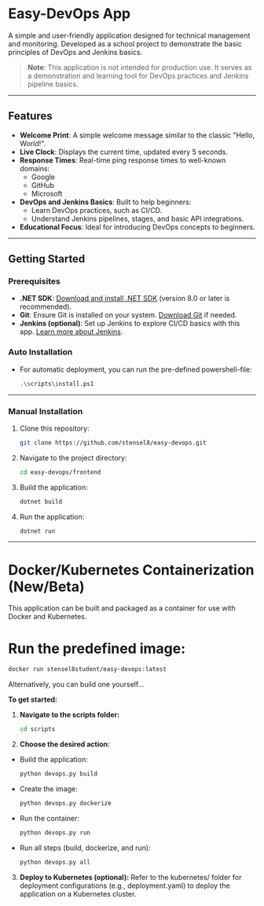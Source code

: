 # Easy-DevOps App

A simple and user-friendly application designed for technical management and monitoring. Developed as a school project to demonstrate the basic principles of DevOps and Jenkins basics.

> **Note**: This application is not intended for production use. It serves as a demonstration and learning tool for DevOps practices and Jenkins pipeline basics.

---

## Features

- **Welcome Print**: A simple welcome message similar to the classic "Hello, World!".
- **Live Clock**: Displays the current time, updated every 5 seconds.
- **Response Times**: Real-time ping response times to well-known domains:
  - Google
  - GitHub
  - Microsoft
- **DevOps and Jenkins Basics**: Built to help beginners:
  - Learn DevOps practices, such as CI/CD.
  - Understand Jenkins pipelines, stages, and basic API integrations.
- **Educational Focus**: Ideal for introducing DevOps concepts to beginners.

---

## Getting Started

### Prerequisites

- **.NET SDK**: [Download and install .NET SDK](https://dotnet.microsoft.com/download) (version 8.0 or later is recommended).
- **Git**: Ensure Git is installed on your system. [Download Git](https://git-scm.com) if needed.
- **Jenkins (optional)**: Set up Jenkins to explore CI/CD basics with this app. [Learn more about Jenkins](https://www.jenkins.io/).

### Auto Installation
- For automatic deployment, you can run the pre-defined powershell-file:
   ```bash
   .\scripts\install.ps1
---

### Manual Installation

1. Clone this repository:
   ```bash
   git clone https://github.com/stensel8/easy-devops.git
2. Navigate to the project directory:
   ```bash
   cd easy-devops/frontend
3. Build the application:
   ```bash
   dotnet build
4. Run the application:
   ```bash
   dotnet run
---

# Docker/Kubernetes Containerization (New/Beta)

This application can be built and packaged as a container for use with Docker and Kubernetes. 

# Run the predefined image:
   ```bash
docker run stensel8student/easy-devops:latest
   ```

Alternatively, you can build one yourself...

**To get started:**

1. **Navigate to the scripts folder:**

   ```bash
   cd scripts
   ```
2. **Choose the desired action:**
- Build the application:

   ```bash
   python devops.py build
   ```
- Create the image:

   ```bash
   python devops.py dockerize
   ```
- Run the container:

   ```bash
   python devops.py run
   ```
- Run all steps (build, dockerize, and run):

   ```bash
   python devops.py all
   ```
3. **Deploy to Kubernetes (optional):**
Refer to the kubernetes/ folder for deployment configurations (e.g., deployment.yaml) to deploy the application on a Kubernetes cluster.
